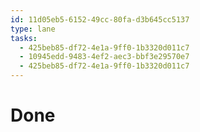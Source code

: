 ```yaml
---
id: 11d05eb5-6152-49cc-80fa-d3b645cc5137
type: lane
tasks:
  - 425beb85-df72-4e1a-9ff0-1b3320d011c7
  - 10945edd-9483-4ef2-aec3-bbf3e29570e7
  - 425beb85-df72-4e1a-9ff0-1b3320d011c7
---
```


# Done
